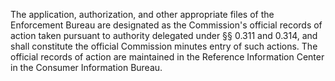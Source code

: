 The application, authorization, and other appropriate files of the Enforcement Bureau are designated as the Commission's official records of action taken pursuant to authority delegated under §§ 0.311 and 0.314, and shall constitute the official Commission minutes entry of such actions. The official records of action are maintained in the Reference Information Center in the Consumer Information Bureau.

